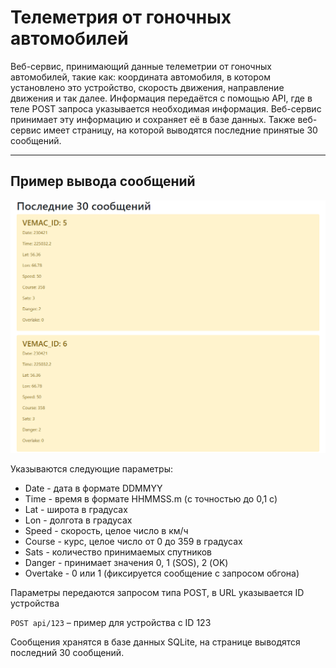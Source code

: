 # Телеметрия от гоночных автомобилей
Веб-сервис, принимающий данные телеметрии от гоночных автомобилей, такие как: координата автомобиля, в котором установлено это устройство, скорость движения, направление движения и так далее. Информация передаётся с помощью API, где в теле POST запроса указывается необходимая информация. Веб-сервис принимает эту информацию и сохраняет её в базе данных. Также веб-сервис имеет страницу, на которой выводятся последние принятые 30 сообщений.

____
## Пример вывода сообщений
![](Example_output.png)  

Указываются следующие параметры:
- Date - дата в формате DDMMYY
- Time - время в формате HHMMSS.m (с точностью до 0,1 с)
- Lat - широта в градусах
- Lon - долгота в градусах
- Speed - скорость, целое число в км/ч
- Course - курс, целое число от 0 до 359 в градусах
- Sats - количество принимаемых спутников
- Danger - принимает значения 0, 1 (SOS), 2 (OK)
- Overtake - 0 или 1 (фиксируется сообщение с запросом обгона)


Параметры передаются запросом типа POST, в URL указывается ID устройства

`POST api/123` – пример для устройства с ID 123

Сообщения хранятся в базе данных SQLite, на странице выводятся последний 30 сообщений.

